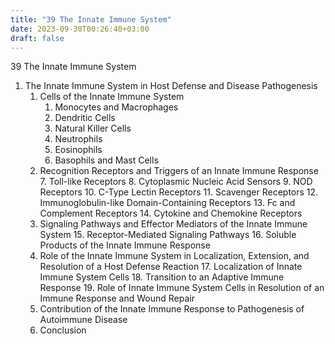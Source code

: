 ```yaml
---
title: "39 The Innate Immune System"
date: 2023-09-30T00:26:40+03:00
draft: false
---
```

39 The Innate Immune System
1. The Innate Immune System in Host Defense and Disease Pathogenesis
    1. Cells of the Innate Immune System
        1. Monocytes and Macrophages
        2. Dendritic Cells
        3. Natural Killer Cells
        4. Neutrophils
        5. Eosinophils
        6. Basophils and Mast Cells
    2. Recognition Receptors and Triggers of an Innate Immune Response
        7. Toll-like Receptors
        8. Cytoplasmic Nucleic Acid Sensors
        9. NOD Receptors
        10. C-Type Lectin Receptors
        11. Scavenger Receptors
        12. Immunoglobulin-like Domain-Containing Receptors
        13. Fc and Complement Receptors
        14. Cytokine and Chemokine Receptors
    3. Signaling Pathways and Effector Mediators of the Innate Immune System
        15. Receptor-Mediated Signaling Pathways
        16. Soluble Products of the Innate Immune Response
    4. Role of the Innate Immune System in Localization, Extension, and Resolution of a Host Defense Reaction
        17. Localization of Innate Immune System Cells
        18. Transition to an Adaptive Immune Response
        19. Role of Innate Immune System Cells in Resolution of an Immune Response and Wound Repair
    5. Contribution of the Innate Immune Response to Pathogenesis of Autoimmune Disease
    6. Conclusion
